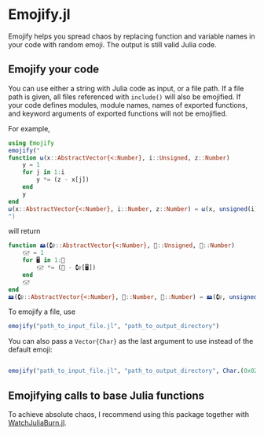 # Emojify.jl

Emojify helps you spread chaos by replacing function and variable names in your code with random emoji.
The output is still valid Julia code.

## Emojify your code
You can use either a string with Julia code as input, or a file path.
If a file path is given, all files referenced with `include()` will also be emojified.
If your code defines modules, module names, names of exported functions, and keyword arguments of exported functions will not be emojified.

For example,
```julia
using Emojify
emojify("
function ω(x::AbstractVector{<:Number}, i::Unsigned, z::Number)
    y = 1
    for j in 1:i
        y *= (z - x[j])
    end
    y
end
ω(x::AbstractVector{<:Number}, i::Number, z::Number) = ω(x, unsigned(i), z)
")
```
will return
```julia
function 🖴(🕼::AbstractVector{<:Number}, 👖::Unsigned, 📄::Number)
    🖅 = 1
    for 🖥 in 1:👖
        🖅 *= (📄 - 🕼[🖥])
    end
    🖅
end
🖴(🕼::AbstractVector{<:Number}, 👖::Number, 📄::Number) = 🖴(🕼, unsigned(👖), 📄)
```

To emojify a file, use
```julia
emojify("path_to_input_file.jl", "path_to_output_directory")
```

You can also pass a `Vector{Char}` as the last argument to use instead of the default emoji:
```julia

emojify("path_to_input_file.jl", "path_to_output_directory", Char.(0x02107:0x0214A))
```

## Emojifying calls to base Julia functions
To achieve absolute chaos, I recommend using this package together with [WatchJuliaBurn.jl](https://github.com/theogf/WatchJuliaBurn.jl).
